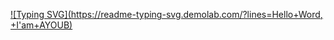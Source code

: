 [![Typing SVG](https://readme-typing-svg.demolab.com/?lines=Hello+Word, +I'am+AYOUB)](https://git.io/typing-svg)

<!--
**ayoub-aknoun-edu/ayoub-aknoun-edu** is a ✨ _special_ ✨ repository because its `README.md` (this file) appears on your GitHub profile.

Here are some ideas to get you started:

- 🔭 I’m currently working on ...
- 🌱 I’m currently learning ...
- 👯 I’m looking to collaborate on ...
- 🤔 I’m looking for help with ...
- 💬 Ask me about ...
- 📫 How to reach me: ...
- 😄 Pronouns: ...
- ⚡ Fun fact: ...
-->

